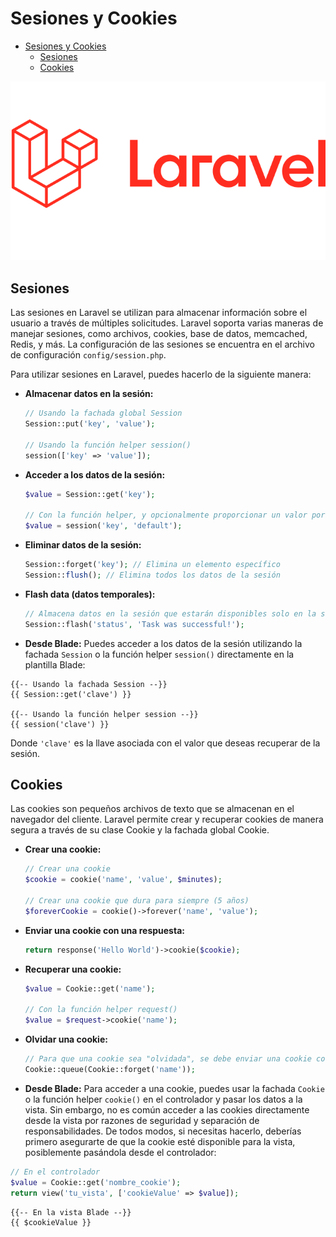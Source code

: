 # Sesiones y Cookies
- [Sesiones y Cookies](#sesiones-y-cookies)
  - [Sesiones](#sesiones)
  - [Cookies](#cookies)

![logo](./images/01-laravel.png)

## Sesiones

Las sesiones en Laravel se utilizan para almacenar información sobre el usuario a través de múltiples solicitudes. Laravel soporta varias maneras de manejar sesiones, como archivos, cookies, base de datos, memcached, Redis, y más. La configuración de las sesiones se encuentra en el archivo de configuración `config/session.php`.

Para utilizar sesiones en Laravel, puedes hacerlo de la siguiente manera:

- **Almacenar datos en la sesión:**
  ```php
  // Usando la fachada global Session
  Session::put('key', 'value');
  
  // Usando la función helper session()
  session(['key' => 'value']);
  ```

- **Acceder a los datos de la sesión:**
  ```php
  $value = Session::get('key');
  
  // Con la función helper, y opcionalmente proporcionar un valor por defecto
  $value = session('key', 'default');
  ```

- **Eliminar datos de la sesión:**
  ```php
  Session::forget('key'); // Elimina un elemento específico
  Session::flush(); // Elimina todos los datos de la sesión
  ```

- **Flash data (datos temporales):**
  ```php
  // Almacena datos en la sesión que estarán disponibles solo en la siguiente solicitud
  Session::flash('status', 'Task was successful!');
  ```

- **Desde Blade:**
  Puedes acceder a los datos de la sesión utilizando la fachada `Session` o la función helper `session()` directamente en la plantilla Blade:

```blade
{{-- Usando la fachada Session --}}
{{ Session::get('clave') }}

{{-- Usando la función helper session --}}
{{ session('clave') }}
```

Donde `'clave'` es la llave asociada con el valor que deseas recuperar de la sesión.

## Cookies

Las cookies son pequeños archivos de texto que se almacenan en el navegador del cliente. Laravel permite crear y recuperar cookies de manera segura a través de su clase Cookie y la fachada global Cookie.

- **Crear una cookie:**
  ```php
  // Crear una cookie
  $cookie = cookie('name', 'value', $minutes);
  
  // Crear una cookie que dura para siempre (5 años)
  $foreverCookie = cookie()->forever('name', 'value');
  ```

- **Enviar una cookie con una respuesta:**
  ```php
  return response('Hello World')->cookie($cookie);
  ```

- **Recuperar una cookie:**
  ```php
  $value = Cookie::get('name');
  
  // Con la función helper request()
  $value = $request->cookie('name');
  ```

- **Olvidar una cookie:**
  ```php
  // Para que una cookie sea "olvidada", se debe enviar una cookie con una fecha de expiración en el pasado
  Cookie::queue(Cookie::forget('name'));
  ```
- **Desde Blade:**
Para acceder a una cookie, puedes usar la fachada `Cookie` o la función helper `cookie()` en el controlador y pasar los datos a la vista. Sin embargo, no es común acceder a las cookies directamente desde la vista por razones de seguridad y separación de responsabilidades. De todos modos, si necesitas hacerlo, deberías primero asegurarte de que la cookie esté disponible para la vista, posiblemente pasándola desde el controlador:

```php
// En el controlador
$value = Cookie::get('nombre_cookie');
return view('tu_vista', ['cookieValue' => $value]);
```

```blade
{{-- En la vista Blade --}}
{{ $cookieValue }}
```